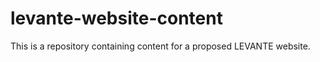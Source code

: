 # levante-website-content

This is a repository containing content for a proposed LEVANTE website. 
